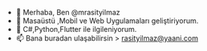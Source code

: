 - 👋 Merhaba, Ben @mrasityilmaz
- 👀 Masaüstü ,Mobil ve Web Uygulamaları geliştiriyorum.
- 🌱 C#,Python,Flutter ile ilgileniyorum.
- 📫 Bana buradan ulaşabilirsin > rasityilmaz@yaani.com

<!---
mrasityilmaz/mrasityilmaz is a ✨ special ✨ repository because its `README.md` (this file) appears on your GitHub profile.
You can click the Preview link to take a look at your changes.        
--->



